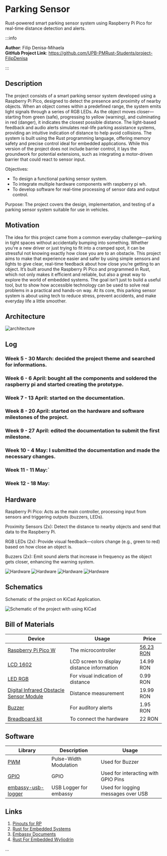 # Parking Sensor
Rust-powered smart parking sensor system using Raspberry Pi Pico for real-time distance detection and alerts.

:::info 

**Author**: Filip Denisa-Mihaela \
**GitHub Project Link**: https://github.com/UPB-PMRust-Students/project-FilipDenisa

:::




## Description

The project consists of a smart parking sensor system developed using a Raspberry Pi Pico, designed to detect the presence and proximity of nearby objects. When an object comes within a predefined range, the system emits light signals through a series of RGB LEDs. As the object moves closer—starting from green (safe), progressing to yellow (warning), and culminating in red (danger), it indicates the closest possible distance.
The light-based feedback and audio alerts simulates real-life parking assistance systems, providing an intuitive indication of distance to help avoid collisions. The system is built using the Rust programming language, offering memory safety and precise control ideal for embedded applications.
While this version of the project does not include barrier control, it lays the groundwork for potential extensions, such as integrating a motor-driven barrier that could react to sensor input.

Objectives:
- To design a functional parking sensor system.
- To integrate multiple hardware components with raspberry pi wh.
- To develop software for real-time processing of sensor data and output control.

Purpose:
The project covers the design, implementation, and testing of a parking sensor system suitable for use in vehicles.


## Motivation
The idea for this project came from a common everyday challenge—parking in tight spaces without accidentally bumping into something. Whether you're a new driver or just trying to fit into a cramped spot, it can be stressful not knowing exactly how close you are to an obstacle. This project aims to make that experience easier and safer by using simple sensors and lights to give clear, real-time feedback about how close you’re getting to an object.
It’s built around the Raspberry Pi Pico and programmed in Rust, which not only makes it efficient and reliable, but also a great way to explore the world of embedded systems. The goal isn’t just to build a useful tool, but to show how accessible technology can be used to solve real problems in a practical and hands-on way. At its core, this parking sensor system is about using tech to reduce stress, prevent accidents, and make everyday life a little smoother.


## Architecture

![architecture](arch.svg)



## Log

<!-- write every week your progress here -->

### Week 5 - 30 March: decided the project theme and searched for informations.



### Week 6 - 6 April: bought all the components and soldered the raspberry pi and started creating the prototype.


### Week 7 - 13 April: started on the documentation. 


### Week 8 - 20 April: started on the hardware and software milestones of the project. 


### Week 9 - 27 April: edited the documentation to submit the first milestone. 

### Week 10 - 4 May: I submitted the documentation and made the necessary changes.

### Week 11 - 11 May:`

### Week 12 - 18 May:


## Hardware

Raspberry Pi Pico: Acts as the main controller, processing input from sensors and triggering outputs (buzzers, LEDs).

Proximity Sensors (2x): Detect the distance to nearby objects and send that data to the Raspberry Pi.

RGB LEDs (2x): Provide visual feedback—colors change (e.g., green to red) based on how close an object is.

Buzzers (2x): Emit sound alerts that increase in frequency as the object gets closer, enhancing the warning system.

![Hardware](h1.svg)
![Hardware](h2.svg)
![Hardware](h3.svg)
![Hardware](h4.svg)


  
## Schematics


Schematic of the project on KiCad Application.

![Schematic of the project with using KiCad](sch.svg)




## Bill of Materials

<!-- Fill out this table with all the hardware components that you might need.

The format is 
```
| [Device](link://to/device) | This is used ... | [price](link://to/store) |

```

-->



| Device | Usage | Price |
|--------|-------|-------|
| [Raspberry Pi Pico W](https://www.raspberrypi.com/documentation/microcontrollers/raspberry-pi-pico.html) | The microcontroller | [56.23 RON](https://ardushop.ro/en/home/2819-raspberry-pi-pico-wh.html) |
| [LCD 1602](https://www.optimusdigital.ro/ro/optoelectronice-lcd-uri/62-lcd-1602-cu-interfata-i2c-si-backlight-galben-verde.html?search_query=lcd&results=211) | LCD screen to display distance information | 14.99 RON |
| [LED RGB](https://www.optimusdigital.ro/ro/optoelectronice-led-uri/484-led-rgb-anod-comun.html?search_query=drgb&results=126&HTTP_REFERER=https%3A%2F%2Fwww.optimusdigital.ro%2Fro%2Fcarte%3Fcontroller%3Dsearch%26orderby%3Dposition%26orderway%3Ddesc%26search_query%3Drgb%26submit_search%3D) | For visual indication of distance | 0.99 RON |
| [Digital Infrared Obstacle Sensor Module](https://www.optimusdigital.ro/ro/senzori-senzori-optici/4347-modul-senzor-de-obstacole-digital-cu-infrarosu-reglabil-3-100-cm.html?search_query=senzor+infrarosu&results=121&HTTP_REFERER=https%3A%2F%2Fwww.optimusdigital.ro%2Fro%2Fcarte%3Fcontroller%3Dsearch%26orderby%3Dposition%26orderway%3Ddesc%26search_query%3Dsenzor%2Binfrarosu%26submit_search%3D) | Distance measurement | 19.99 RON |
| [Buzzer](https://www.optimusdigital.ro/ro/audio-buzzere/12247-buzzer-pasiv-de-33v-sau-3v.html?search_query=buzzer&results=62) | For auditory alerts | 1.95 RON |
| [Breadboard kit](https://www.optimusdigital.ro/ro/kituri/2222-kit-breadboard-hq-830-p.html?search_query=breadboard&results=145) | To connect the hardware | 22 RON |



## Software

| Library | Description | Usage |
|---------|-------------|-------|
| [PWM](https://docs.embassy.dev/embassy-nrf/git/nrf52840/pwm/index.html) | Pulse-Width Modulation | Used for Buzzer |
| [GPIO](https://docs.embassy.dev/embassy-stm32/git/stm32c011d6/gpio/index.html) | GPIO  | Used for interacting with GPIO Pins |
| [embassy-usb-logger](https://docs.embassy.dev/embassy-usb-logger/git/default/index.html) | USB Logger for embassy | Used for logging messages over USB |



## Links

1. [Pinouts for RP](https://pinout.xyz/pinout/1_wire)
2. [Rust for Embedded Systems](https://docs.rs)
3. [Embassy Documents](https://embassy.dev/book/dev/index.html)
4. [Rust For Embedded Wyliodrin](https://embedded-rust-101.wyliodrin.com)

...
